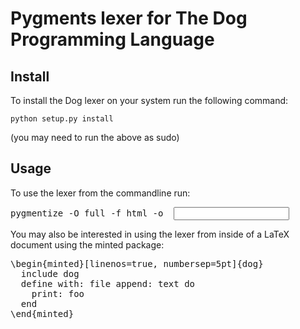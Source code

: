 
# Pygments lexer for The Dog Programming Language

## Install

To install the Dog lexer on your system run the following command:

``python setup.py install``

(you may need to run the above as sudo)

## Usage

To use the lexer from the commandline run:


<pre>
pygmentize -O full -f html -o <output file> <input file>
</pre>



You may also be interested in using the lexer from inside of a LaTeX document using the minted package:



<pre>
\begin{minted}[linenos=true, numbersep=5pt]{dog}
  include dog
  define with: file append: text do
    print: foo
  end
\end{minted}
</pre>

